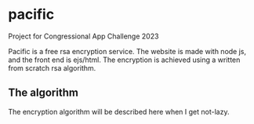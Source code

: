 # pacific
Project for Congressional App Challenge 2023

Pacific is a free rsa encryption service. The website is made with node js, and the front end is ejs/html. The encryption is achieved using a written from scratch rsa algorithm.

## The algorithm
The encryption algorithm will be described here when I get not-lazy.
